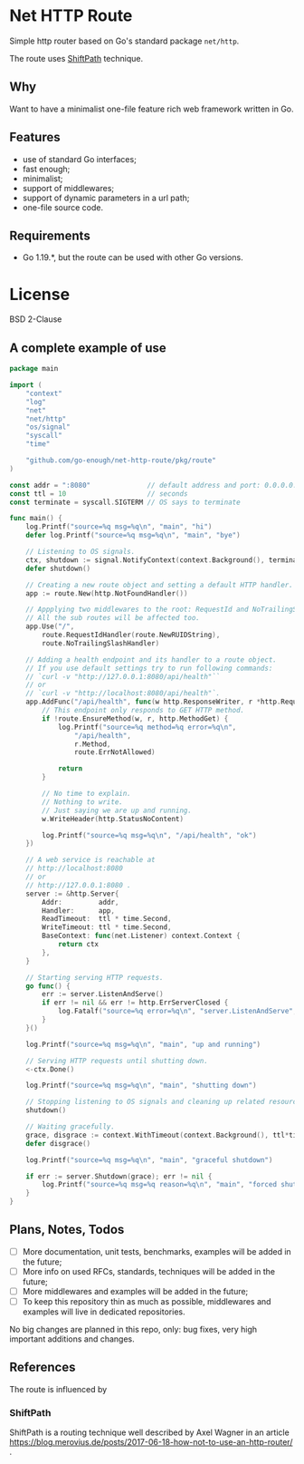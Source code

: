 # Net HTTP Route
Simple http router based on Go's standard package `net/http`.

The route uses [ShiftPath](#shiftpath) technique.


## Why
Want to have a minimalist one-file feature rich web framework written in Go.


## Features
- use of standard Go interfaces;
- fast enough;
- minimalist;
- support of middlewares;
- support of dynamic parameters in a url path;
- one-file source code.


## Requirements
- Go 1.19.*, but the route can be used with other Go versions.


# License
BSD 2-Clause


## A complete example of use
```go
package main

import (
	"context"
	"log"
	"net"
	"net/http"
	"os/signal"
	"syscall"
	"time"

	"github.com/go-enough/net-http-route/pkg/route"
)

const addr = ":8080"              // default address and port: 0.0.0.0:8080
const ttl = 10                    // seconds
const terminate = syscall.SIGTERM // OS says to terminate

func main() {
	log.Printf("source=%q msg=%q\n", "main", "hi")
	defer log.Printf("source=%q msg=%q\n", "main", "bye")

	// Listening to OS signals.
	ctx, shutdown := signal.NotifyContext(context.Background(), terminate)
	defer shutdown()

	// Creating a new route object and setting a default HTTP handler.
	app := route.New(http.NotFoundHandler())

	// Appplying two middlewares to the root: RequestId and NoTrailingSlash.
	// All the sub routes will be affected too.
	app.Use("/",
		route.RequestIdHandler(route.NewRUIDString),
		route.NoTrailingSlashHandler)

	// Adding a health endpoint and its handler to a route object.
	// If you use default settings try to run following commands:
	// `curl -v "http://127.0.0.1:8080/api/health"``
	// or
	// `curl -v "http://localhost:8080/api/health"`.
	app.AddFunc("/api/health", func(w http.ResponseWriter, r *http.Request) {
		// This endpoint only responds to GET HTTP method.
		if !route.EnsureMethod(w, r, http.MethodGet) {
			log.Printf("source=%q method=%q error=%q\n",
				"/api/health",
				r.Method,
				route.ErrNotAllowed)

			return
		}

		// No time to explain.
		// Nothing to write.
		// Just saying we are up and running.
		w.WriteHeader(http.StatusNoContent)

		log.Printf("source=%q msg=%q\n", "/api/health", "ok")
	})

	// A web service is reachable at
	// http://localhost:8080
	// or
	// http://127.0.0.1:8080 .
	server := &http.Server{
		Addr:         addr,
		Handler:      app,
		ReadTimeout:  ttl * time.Second,
		WriteTimeout: ttl * time.Second,
		BaseContext: func(net.Listener) context.Context {
			return ctx
		},
	}

	// Starting serving HTTP requests.
	go func() {
		err := server.ListenAndServe()
		if err != nil && err != http.ErrServerClosed {
			log.Fatalf("source=%q error=%q\n", "server.ListenAndServe", err)
		}
	}()

	log.Printf("source=%q msg=%q\n", "main", "up and running")

	// Serving HTTP requests until shutting down.
	<-ctx.Done()

	log.Printf("source=%q msg=%q\n", "main", "shutting down")

	// Stopping listening to OS signals and cleaning up related resources asap.
	shutdown()

	// Waiting gracefully.
	grace, disgrace := context.WithTimeout(context.Background(), ttl*time.Second)
	defer disgrace()

	log.Printf("source=%q msg=%q\n", "main", "graceful shutdown")

	if err := server.Shutdown(grace); err != nil {
		log.Printf("source=%q msg=%q reason=%q\n", "main", "forced shutdown", err)
	}
}
```


## Plans, Notes, Todos
- [ ] More documentation, unit tests, benchmarks,
        examples will be added in the future;
- [ ] More info on used RFCs, standards,
        techniques will be added in the future;
- [ ] More middlewares and examples will be added in the future;
- [ ] To keep this repository thin as much as possible,
        middlewares and examples will live in dedicated repositories.

No big changes are planned in this repo,
only: bug fixes, very high important additions and changes.


## References
The route is influenced by

### ShiftPath
ShiftPath is a routing technique well described by Axel Wagner in an article
https://blog.merovius.de/posts/2017-06-18-how-not-to-use-an-http-router/ .
